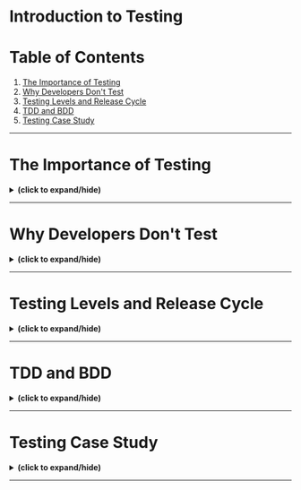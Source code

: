 # Introduction to Testing

# Table of Contents
1. [The Importance of Testing](#importance_of_testing)
2. [Why Developers Don't Test](#why_dev_dont_test)
3. [Testing Levels and Release Cycle](#testing_levels_release_cycle)
4. [TDD and BDD](#tdd_and_bdd)
5. [Testing Case Study](#testing_case_study)

---

<a id="importance_of_testing"></a>
# The Importance of Testing
<details close>
<summary><b>(click to expand/hide)</b></summary>
<!-- MarkdownTOC -->

# Importance of Testing in Software Development

## Importance of Testing
- **Quote by Scott Ambler:** "If it's worth building, it's worth testing. If it's not worth testing, why are you wasting your time working on it?"
- Testing verifies functionality and is essential to the development process.

## Automated Testing in DevOps
- Automated testing is critical for building continuous integration and deployment pipelines.
- Emphasis on client experience, requirements, and expectations before coding begins.

## Margaret Hamilton and Software Engineering
- Margaret Hamilton, an American computer scientist, led the development of NASA Apollo program's onboard guidance software.
- Credited with coining and popularizing "software engineering."
- Introduced foundational software engineering principles in the 1960s.

## Design Principles from Apollo Guidance System
1. **Use High-Level Language:** Eases calculation and reduces errors.
2. **Divide into Jobs:** Constrained by limited memory, they broke down tasks into smaller jobs.
3. **Restart on Failure:** Rather than diagnosing, restart the job.
4. **Checkpoint Good State:** Save progress at successful points for efficiency.
5. **Hardware Monitors Software:** Prevents a single job from hanging the system.
6. **Send Telemetry:** Enables real-time monitoring and problem-solving during operations.

## Relevance to Test Driven Development (TDD)
- Even with solid design principles, testing is needed to cover unforeseeable scenarios.
- The famous 1202 Program Restart alarm during Apollo 11's mission illustrates the need for thorough testing.

## Concluding Thoughts
- Testing ensures that the software functions correctly and can handle unexpected events.
- A robust system evolves through continuous testing and understanding of complex system interactions.

<!-- /MarkdownTOC -->
</details>

---

<a id="why_dev_dont_test"></a>
# Why Developers Don't Test
<details close>
<summary><b>(click to expand/hide)</b></summary>
<!-- MarkdownTOC -->

# The Importance of Testing in Software Development

## Key Problems When Developers Don't Test Code
- **Assumption of Functionality:** Developers often assume the code works without testing, leading to future complications.
- **Lack of Future-Proofing:** Without tests, future changes or contributions to the codebase can break existing functionality.
- **Underestimating System Changes:** System updates, library upgrades, and patching vulnerabilities can affect code stability.

## The Consequences of Not Testing
- **Repository Code Issues:** Without initial tests, it's challenging to identify whether new changes cause problems or if they existed before.
- **Legacy Code Uncertainty:** Returning to code after a period requires testing to understand its current state.
- **Security Vulnerabilities:** Unpatched libraries can lead to security breaches, as seen in the Equifax incident.
- **Time Mismanagement:** The time saved upfront by not writing tests is lost in extended debugging sessions later.

## Importance of Testing
- **Maintaining Code Integrity:** Tests ensure that as libraries update, the code remains functional.
- **Facilitating Refactoring:** Test cases allow for confident code refactoring and feature additions.
- **Assuring Compatibility:** Tested code is more likely to behave as expected, crucial for open-source projects and shared packages.

## Conclusion
- Testing is an essential practice for robust, resilient, and future-compatible software development. It ultimately saves time and ensures that the code behaves as expected in various scenarios and uses.

<!-- /MarkdownTOC -->
</details>

---

<a id="testing_levels_release_cycle"></a>
# Testing Levels and Release Cycle
<details close>
<summary><b>(click to expand/hide)</b></summary>
<!-- MarkdownTOC -->

# Levels of Software Testing and Release Cycle Phases

## Levels of Software Testing
- **Unit Testing:** Tests individual components for correct behavior ("happy" and "sad" paths).
- **Integration Testing:** Tests combined units to expose flaws in their interactions.
- **System Testing:** Tests the complete, integrated system against specific requirements.
- **User Acceptance Testing (UAT):** Validates the system against business requirements and for end-user acceptability.

## Phases of the Traditional Release Cycle
- **Development Environment:** Where unit testing occurs and code is stored in SCM like Git.
- **Build Environment:** For compiling code artifacts and additional unit testing.
- **Package Repository:** Storage for build artifacts such as Java jars, Python wheels, or Docker images.

### Testing Environments
- **Test Environment:** For integration testing and performance/compliance testing.
- **Staging/Pre-Production Environment:** A replica of production for system testing.
- **Production Environment:** Where acceptance testing is finalized before delivery.

## Conclusion
- Testing is a structured process with different levels, each with a specific focus.
- The release cycle moves from development to production, with testing's complexity increasing as it progresses.

<!-- /MarkdownTOC -->
</details>

---

<a id="tdd_and_bdd"></a>
# TDD and BDD
<details close>
<summary><b>(click to expand/hide)</b></summary>
<!-- MarkdownTOC -->

# TDD vs BDD

## Test Driven Development (TDD)
- **Internal Focus:** TDD is concerned with the internal functioning of the system.
- **Test-First Approach:** Tests are written before the code is developed.
- **Design-Driven Tests:** Tests describe the desired behavior of code, driving its design and development.
- **Unit Testing:** TDD is primarily used for unit testing at a lower level.

## Behavior Driven Development (BDD)
- **External Focus:** BDD focuses on the system's behavior from an external viewpoint.
- **Business-Outcome Oriented:** Implements behaviors that directly contribute to business outcomes.
- **Common Syntax:** Uses a syntax understandable by all stakeholders, improving communication.
- **Integration and Acceptance Testing:** BDD is used for higher-level testing to ensure components work together correctly.

## Complementary Nature of TDD and BDD
- **Cyclic Development:** Developers cycle between TDD and BDD to cover all aspects of testing.
- **Building the Right Thing:** BDD ensures the system has the right set of capabilities and behaviors.
- **Building the Thing Right:** TDD confirms that each feature performs its intended task.

<!-- /MarkdownTOC -->
</details>

---

<a id="testing_case_study"></a>
# Testing Case Study
<details close>
<summary><b>(click to expand/hide)</b></summary>
<!-- MarkdownTOC -->

# The Purpose of Test Cases and the Dangers of Untested Code

## The Purpose of Test Cases
- **Definition:** A test case is a code piece that validates the expected output for a given input.
- **Usage:** Ensures code works correctly by testing with different data types.
- **Importance:** Identifies bugs, such as incorrect handling of negative numbers, Booleans, or strings.
- **Example:** Demonstrated with a Python function `area_of_a_triangle` where test cases expose multiple bugs.

## Defensive Programming
- **Robust Code:** Requires type hinting, docstrings, and explicit checks for correct data types and value ranges.
- **Exceptions:** Raises `TypeError` and `ValueError` to handle incorrect input types and non-positive numbers, respectively.
- **Production-Ready:** The final code includes validation checks before the calculation, making it robust for production use.

## Untested Code Is Untrustworthy
- **Uncertainty:** Untested code may appear to work but can fail with unexpected inputs.
- **Best Practices:** Always write test cases for potential failures and handle them gracefully.
- **Trustworthiness:** Code is only reliable if it has been thoroughly tested and proven to work with test cases.

<!-- /MarkdownTOC -->
</details>

---
